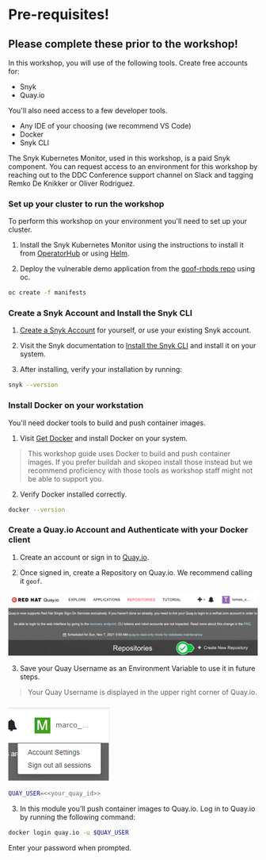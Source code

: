# Pre-requisites!
## Please complete these prior to the workshop! 

In this workshop, you will use of the following tools. Create free accounts for:
- Snyk
- Quay.io

You'll also need access to a few developer tools.
- Any IDE of your choosing (we recommend VS Code)
- Docker
- Snyk CLI

The Snyk Kubernetes Monitor, used in this workshop, is a paid Snyk component. You can request access to an environment for this workshop by reaching out to the DDC Conference support channel on Slack and tagging Remko De Knikker or Oliver Rodriguez.

### Set up your cluster to run the workshop
To perform this workshop on your environment you'll need to set up your cluster.
1. Install the Snyk Kubernetes Monitor using the instructions to install it from [OperatorHub](https://docs.snyk.io/snyk-container/image-scanning-library/kubernetes-workload-and-image-scanning/install-the-snyk-controller-with-openshift-4-and-operatorhub) or using [Helm](https://docs.snyk.io/products/snyk-container/image-scanning-library/kubernetes-workload-and-image-scanning/install-the-snyk-controller-with-helm).

2. Deploy the vulnerable demo application from the [goof-rhpds repo](https://github.com/snyk-partners/goof-rhpds) using oc.

```sh
oc create -f manifests
```

### Create a Snyk Account and Install the Snyk CLI

1. [Create a Snyk Account](https://app.snyk.io/login?utm_campaign=RHPDS&utm_medium=Partner&utm_source=Red-Hat) for yourself, or use your existing Snyk account. 

2. Visit the Snyk documentation to [Install the Snyk CLI](https://docs.snyk.io/features/snyk-cli/install-the-snyk-cli) and install it on your system. 

3. After installing, verify your installation by running: 

```sh
snyk --version
```

### Install Docker on your workstation

You'll need docker tools to build and push container images. 

1. Visit [Get Docker](https://docs.docker.com/get-docker/) and install Docker on your system. 

> This workshop guide uses Docker to build and push container images. If you prefer buildah and skopeo install those instead but we recommend proficiency with those tools as workshop staff might not be able to support you. 

2. Verify Docker installed correctly.

```sh
docker --version
```

### Create a Quay.io Account and Authenticate with your Docker client

1. Create an account or sign in to [Quay.io](https://quay.io).

2. Once signed in, create a Repository on Quay.io. We recommend calling it `goof`.

![Create Repo](images/quay-repo.png)

3. Save your Quay Username as an Environment Variable to use it in future steps. 

> Your Quay Username is displayed in the upper right corner of Quay.io. 

![Quay Avatar](./images/quay-user-avatar.png)

```sh
QUAY_USER=<<your_quay_id>>
```

3. In this module you’ll push container images to Quay.io. Log in to Quay.io by running the following command:

```sh
docker login quay.io -u $QUAY_USER
```

Enter your password when prompted.
